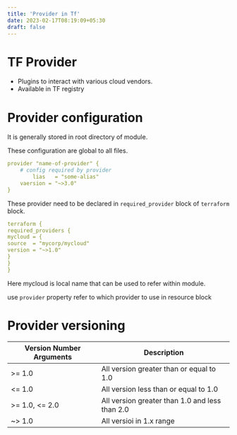 ```yaml
---
title: 'Provider in Tf'
date: 2023-02-17T08:19:09+05:30
draft: false
---
```


# TF Provider

- Plugins to interact with various cloud vendors.
- Available in TF registry

# Provider configuration

It is generally stored in root directory of module.

These configuration are global to all files.

```yaml
provider "name-of-provider" {
	# config required by provider
		lias   = "some-alias"
	vaersion = "~>3.0"
}
```

These provider need to be declared in `required_provider` block of `terraform` block.

```yaml
terraform {
required_providers {
mycloud = {
source  = "mycorp/mycloud"
version = "~>1.0"
}
}
}
```

Here mycloud is local name that can be used to refer within module.

use `provider` property refer to which provider to use in resource block

# Provider versioning

| Version Number Arguments | Description                                    |
| ------------------------ | ---------------------------------------------- |
| >= 1.0                   | All version greater than or equal to 1.0       |
| <= 1.0                   | All version less than or equal to 1.0          |
| >= 1.0, <= 2.0           | All version greater than 1.0 and less than 2.0 |
| ~> 1.0                   | All versioi in 1.x range                       |
